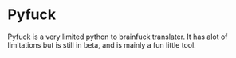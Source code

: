 # Pyfuck
Pyfuck is a very limited python to brainfuck translater. It has alot of limitations but is still in beta, and is mainly a fun little tool.
